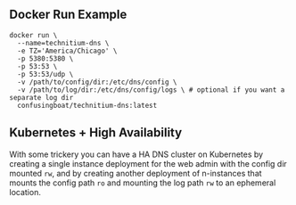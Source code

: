 ## Docker Run Example

```
docker run \
  --name=technitium-dns \
  -e TZ='America/Chicago' \
  -p 5380:5380 \
  -p 53:53 \
  -p 53:53/udp \
  -v /path/to/config/dir:/etc/dns/config \
  -v /path/to/log/dir:/etc/dns/config/logs \ # optional if you want a separate log dir
  confusingboat/technitium-dns:latest
```

## Kubernetes + High Availability
With some trickery you can have a HA DNS cluster on Kubernetes by creating a single instance deployment for the web admin
with the config dir mounted `rw`, and by creating another deployment of n-instances that mounts the config path `ro` and
mounting the log path `rw` to an ephemeral location.
